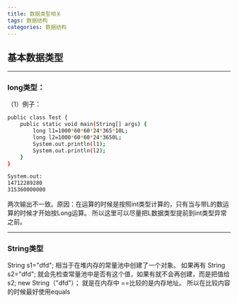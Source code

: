 ```yaml
---
title: 数据类型相关
tags: 数据结构
categories: 数据结构
---
```

## 基本数据类型

----------

### long类型：
（1）例子：
```bash
public class Test {
    public static void main(String[] args) {
        long l1=1000*60*60*24*365*10L;
        long l2=1000*60*60*24*3650L;
        System.out.println(l1);
        System.out.println(l2);
    }
}

System.out:
14712289280
315360000000
```
两次输出不一致。原因：在运算的时候是按照int类型计算的，只有当与带L的数运算的时候才开始按Long运算。
所以这里可以尽量把L数据类型提前到int类型异常之前。

----------

### String类型
String s1="dfd"; 相当于在堆内存的常量池中创建了一个对象。
如果再有
String s2="dfd"; 就会先检查常量池中是否有这个值，如果有就不会再创建，而是把值给s2;
new String（"dfd"）； 就是在内存中
==比较的是内存地址。
所以在比较内容的时候最好使用equals